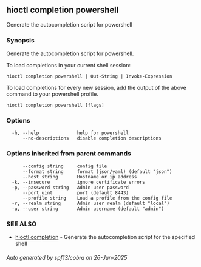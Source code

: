 ## hioctl completion powershell

Generate the autocompletion script for powershell

### Synopsis

Generate the autocompletion script for powershell.

To load completions in your current shell session:

	hioctl completion powershell | Out-String | Invoke-Expression

To load completions for every new session, add the output of the above command
to your powershell profile.


```
hioctl completion powershell [flags]
```

### Options

```
  -h, --help              help for powershell
      --no-descriptions   disable completion descriptions
```

### Options inherited from parent commands

```
      --config string     config file
      --format string     format (json/yaml) (default "json")
      --host string       Hostname or ip address
  -k, --insecure          ignore certificate errors
  -p, --password string   Admin user password
      --port uint         port (default 8443)
      --profile string    Load a profile from the config file
  -r, --realm string      Admin user realm (default "local")
  -u, --user string       Admin username (default "admin")
```

### SEE ALSO

* [hioctl completion](hioctl_completion.md)	 - Generate the autocompletion script for the specified shell

###### Auto generated by spf13/cobra on 26-Jun-2025
